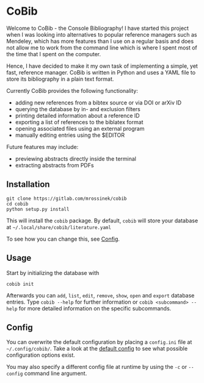 # CoBib

Welcome to CoBib - the Console Bibliography!
I have started this project when I was looking into alternatives to popular
reference managers such as Mendeley, which has more features than I use on a
regular basis and does not allow me to work from the command line which is
where I spent most of the time that I spent on the computer.

Hence, I have decided to make it my own task of implementing a simple, yet
fast, reference manager. CoBib is written in Python and uses a YAML file to
store its bibliography in a plain text format.

Currently CoBib provides the following functionality:
* adding new references from a bibtex source or via DOI or arXiv ID
* querying the database by in- and exclusion filters
* printing detailed information about a reference ID
* exporting a list of references to the biblatex format
* opening associated files using an external program
* manually editing entries using the $EDITOR

Future features may include:
* previewing abstracts directly inside the terminal
* extracting abstracts from PDFs


## Installation
```
git clone https://gitlab.com/mrossinek/cobib
cd cobib
python setup.py install
```

This will install the `cobib` package. By default, `cobib` will store your
database at `~/.local/share/cobib/literature.yaml`

To see how you can change this, see [Config](#Config).


## Usage
Start by initializing the database with
```
cobib init
```
Afterwards you can `add`, `list`, `edit`, `remove`, `show`, `open` and `export`
database entries. Type `cobib --help` for further information or
`cobib <subcommand> --help` for more detailed information on the specific
subcommands.


## Config
You can overwrite the default configuration by placing a `config.ini` file at
`~/.config/cobib/`. Take a look at the [default config](https://gitlab.com/mrossinek/cobib/blob/master/cobib/docs/default.ini) to see what possible
configuration options exist.

You may also specify a different config file at runtime by using the `-c` or
`--config` command line argument.
